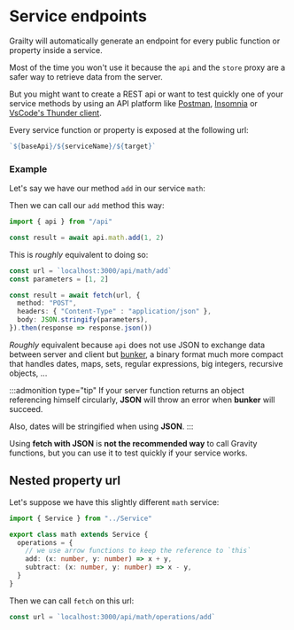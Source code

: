 # Service endpoints

Grailty will automatically generate an endpoint for every public function or property inside a service.

Most of the time you won't use it because the `api` and the `store` proxy are a safer way to retrieve data from the server.

But you might want to create a REST api or want to test quickly one of your service methods by using an API platform like [Postman](https://www.postman.com/), [Insomnia](https://insomnia.rest/) or [VsCode's Thunder client](https://www.thunderclient.com/).

Every service function or property is exposed at the following url:

```ts
`${baseApi}/${serviceName}/${target}`
```

### Example

Let's say we have our method `add` in our service `math`:

Then we can call our `add` method this way:

```typescript
import { api } from "/api"

const result = await api.math.add(1, 2)
```

This is *roughly* equivalent to doing so:

```typescript
const url = `localhost:3000/api/math/add`
const parameters = [1, 2]

const result = await fetch(url, {
  method: "POST",
  headers: { "Content-Type" : "application/json" },
  body: JSON.stringify(parameters),
}).then(response => response.json())
```

*Roughly* equivalent because `api` does not use JSON to exchange data between server and client but [bunker](https://www.npmjs.com/package/bunker), a binary format much more compact that handles dates, maps, sets, regular expressions, big integers, recursive objects, ...

:::admonition type="tip"
If your server function returns an object referencing himself circularly, **JSON** will throw an error when **bunker** will succeed.

Also, dates will be stringified when using **JSON**.
:::

Using **fetch with JSON** is **not the recommended way** to call Gravity functions, but you can use it to test quickly if your service works.

## Nested property url

Let's suppose we have this slightly different `math` service:

```typescript
import { Service } from "../Service"

export class math extends Service {
  operations = {
    // we use arrow functions to keep the reference to `this`
    add: (x: number, y: number) => x + y,
    subtract: (x: number, y: number) => x - y,
  }
}
```

Then we can call `fetch` on this url:

```typescript
const url = `localhost:3000/api/math/operations/add`
```
